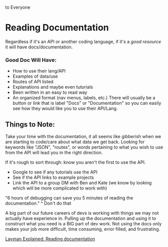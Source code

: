   to  Everyone
# Reading Documentation

Regardless if it's an API or another coding language, if it's a _*good resource*_ it will have docs/documentation.
### Good Doc Will Have:

- How to use their lang/API
- Examples of data/use
- Routes of API listed
- Explanations and maybe even tutorials
- Been written in an easy to read way
- An organized format (nav menus, labels, etc.)
There will usually be a button or link that is label "Docs" or "Documentation" so you can easily see how they would like you to use their API/Lang.
## Things to Note:

Take your time with the documentation, it all seems like gibberish when we are starting to code/care about what data we get back. Looking for keywords like "JSON", "routes", or words pertaining to what you wish to use from the API will lead you in the right direction.

If it's rough to sort through: know you aren't the first to use the API.

- Google to see if any tutorials use the API
- See if the API links to example projects
- Link the API to a group DM with Ben and Kate (we know by looking which will be more complicated to work with)

"6 hours of debugging can save you 5 minutes of reading the documentation."
^ Don't do that

A big part of our future careers of devs is working with things we may not actually have experience in. Pulling up the documentation and using it to construct what you need is a BIG part of dev work. Not using the docs only makes your job more difficult, time consuming, error filled, and frustrating.

[Layman Explained: Reading documentation](https://medium.com/@laymanExplained/layman-explained-reading-documentation-36c450e77e6b)